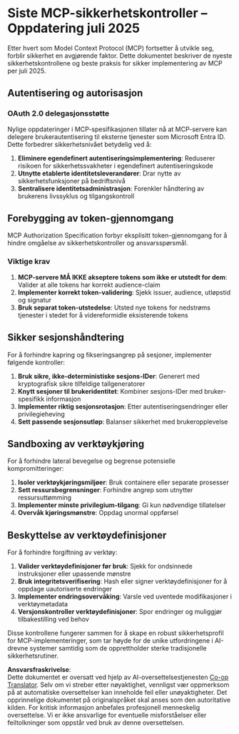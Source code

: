 <!--
CO_OP_TRANSLATOR_METADATA:
{
  "original_hash": "b59b477037dc1dd6b1740a0420f3be14",
  "translation_date": "2025-07-17T08:45:22+00:00",
  "source_file": "02-Security/mcp-security-controls-2025.md",
  "language_code": "no"
}
-->
# Siste MCP-sikkerhetskontroller – Oppdatering juli 2025

Etter hvert som Model Context Protocol (MCP) fortsetter å utvikle seg, forblir sikkerhet en avgjørende faktor. Dette dokumentet beskriver de nyeste sikkerhetskontrollene og beste praksis for sikker implementering av MCP per juli 2025.

## Autentisering og autorisasjon

### OAuth 2.0 delegasjonsstøtte

Nylige oppdateringer i MCP-spesifikasjonen tillater nå at MCP-servere kan delegere brukerautentisering til eksterne tjenester som Microsoft Entra ID. Dette forbedrer sikkerhetsnivået betydelig ved å:

1. **Eliminere egendefinert autentiseringsimplementering**: Reduserer risikoen for sikkerhetssvakheter i egendefinert autentiseringskode  
2. **Utnytte etablerte identitetsleverandører**: Drar nytte av sikkerhetsfunksjoner på bedriftsnivå  
3. **Sentralisere identitetsadministrasjon**: Forenkler håndtering av brukerens livssyklus og tilgangskontroll  

## Forebygging av token-gjennomgang

MCP Authorization Specification forbyr eksplisitt token-gjennomgang for å hindre omgåelse av sikkerhetskontroller og ansvarsspørsmål.

### Viktige krav

1. **MCP-servere MÅ IKKE akseptere tokens som ikke er utstedt for dem**: Valider at alle tokens har korrekt audience-claim  
2. **Implementer korrekt token-validering**: Sjekk issuer, audience, utløpstid og signatur  
3. **Bruk separat token-utstedelse**: Utsted nye tokens for nedstrøms tjenester i stedet for å videreformidle eksisterende tokens  

## Sikker sesjonshåndtering

For å forhindre kapring og fikseringsangrep på sesjoner, implementer følgende kontroller:

1. **Bruk sikre, ikke-deterministiske sesjons-IDer**: Generert med kryptografisk sikre tilfeldige tallgeneratorer  
2. **Knytt sesjoner til brukeridentitet**: Kombiner sesjons-IDer med bruker-spesifikk informasjon  
3. **Implementer riktig sesjonsrotasjon**: Etter autentiseringsendringer eller privilegieheving  
4. **Sett passende sesjonsutløp**: Balanser sikkerhet med brukeropplevelse  

## Sandboxing av verktøykjøring

For å forhindre lateral bevegelse og begrense potensielle kompromitteringer:

1. **Isoler verktøykjøringsmiljøer**: Bruk containere eller separate prosesser  
2. **Sett ressursbegrensninger**: Forhindre angrep som utnytter ressursuttømming  
3. **Implementer minste privilegium-tilgang**: Gi kun nødvendige tillatelser  
4. **Overvåk kjøringsmønstre**: Oppdag unormal oppførsel  

## Beskyttelse av verktøydefinisjoner

For å forhindre forgiftning av verktøy:

1. **Valider verktøydefinisjoner før bruk**: Sjekk for ondsinnede instruksjoner eller upassende mønstre  
2. **Bruk integritetsverifisering**: Hash eller signer verktøydefinisjoner for å oppdage uautoriserte endringer  
3. **Implementer endringsovervåking**: Varsle ved uventede modifikasjoner i verktøymetadata  
4. **Versjonskontroller verktøydefinisjoner**: Spor endringer og muliggjør tilbakestilling ved behov  

Disse kontrollene fungerer sammen for å skape en robust sikkerhetsprofil for MCP-implementeringer, som tar høyde for de unike utfordringene i AI-drevne systemer samtidig som de opprettholder sterke tradisjonelle sikkerhetsrutiner.

**Ansvarsfraskrivelse**:  
Dette dokumentet er oversatt ved hjelp av AI-oversettelsestjenesten [Co-op Translator](https://github.com/Azure/co-op-translator). Selv om vi streber etter nøyaktighet, vennligst vær oppmerksom på at automatiske oversettelser kan inneholde feil eller unøyaktigheter. Det opprinnelige dokumentet på originalspråket skal anses som den autoritative kilden. For kritisk informasjon anbefales profesjonell menneskelig oversettelse. Vi er ikke ansvarlige for eventuelle misforståelser eller feiltolkninger som oppstår ved bruk av denne oversettelsen.
